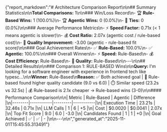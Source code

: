 {"report_markdown":"# Architecture Comparison Report\n\n## Summary Statistics\n\n**Total Comparisons:** 1\n\n### Win/Loss Record\n- 🏆 **Rule-Based Wins:** 1 (100.0%)\n- 🏆 **Agentic Wins:** 0 (0.0%)\n- 🤝 **Ties:** 0 (0.0%)\n\n### Average Performance Metrics\n- ⚡ **Speed Factor:** 0.71x (< 1 means agentic is slower)\n- 💰 **Cost Ratio:** 2.07x (agentic cost / rule-based cost)\n- 🎯 **Quality Improvement:** -3.00 (agentic - rule-based fit score)\n\n### Goal Achievement Rates\n- ✅ **Rule-Based:** 100.0%\n- ✅ **Agentic:** 100.0%\n\n### Overall Winners\n- ⚡ **Speed:** Rule-Based\n- 💰 **Cost Efficiency:** Rule-Based\n- 🎯 **Quality:** Rule-Based\n\n---\n\n## Detailed Results\n\n### Comparison 1: RULE-BASED Wins\n\n**Query:** I'm looking for a software engineer with experience in frontend tech like typesc...\n\n**Winner:** Rule-Based\n**Reason:** ✅ Both achieved goal | 🎯 Rule-based found higher quality candidate (9.0 vs 6.0) | ⏱️ Similar speed (23.2s vs 32.5s) | 💰 Rule-based is 2.1x cheaper → Rule-based wins (3-0)\n\n#### Performance Comparison\n\n| Metric | Rule-Based | Agentic | Difference |\n|--------|-----------|---------|-----------|\n| Execution Time | 23.21s | 32.46s | 0.71x |\n| LLM Calls | 1 | 6 | +5 |\n| Cost | $0.0020 | $0.0041 | 2.07x |\n| Top Fit Score | 9.0 | 6.0 | -3.0 |\n| Candidates Found | 1 | 1 | +0 |\n| Goal Achieved | ✅ | ✅ | - |\n\n---\n\n","generated_at":"2025-11-01T15:45:55.313491"}
